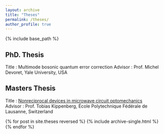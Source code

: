 ```yaml
---
layout: archive
title: "Theses"
permalink: /theses/
author_profile: true
---
```


{% include base_path %}
## PhD. Thesis
Title : Multimode bosonic quantum error correction
Advisor : Prof. Michel Devoret, Yale University, USA

## Masters Thesis
Title : [Nonreciprocal devices in microwave circuit optomechanics](/files/masters_thesis.pdf)\
Advisor : Prof. Tobias Kippenberg, École Polytechnique Fédérale de Lausanne, Switzerland

{% for post in site.theses reversed %}
  {% include archive-single.html %}
{% endfor %}
